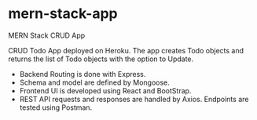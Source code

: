 # mern-stack-app
MERN Stack CRUD App

CRUD Todo App deployed on Heroku. The app creates Todo objects and returns the list of Todo objects with the option to Update.
- Backend Routing is done with Express.
- Schema and model are defined by Mongoose.
- Frontend UI is developed using React and BootStrap.
- REST API requests and responses are handled by Axios. Endpoints are tested using Postman.

